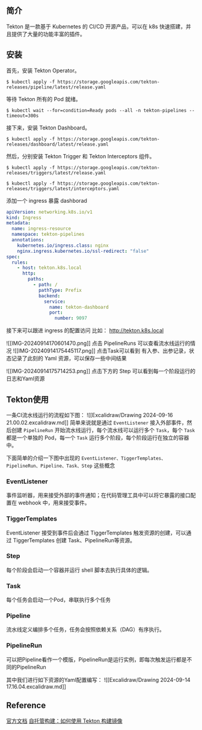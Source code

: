 ## 简介
Tekton 是一款基于 Kubernetes 的 CI/CD 开源产品，可以在 k8s 快速搭建，并且提供了大量的功能丰富的插件。

## 安装
首先，安装 Tekton Operator。
```shell
$ kubectl apply -f https://storage.googleapis.com/tekton-releases/pipeline/latest/release.yaml
```
等待 Tekton 所有的 Pod 就绪。
```shell
$ kubectl wait --for=condition=Ready pods --all -n tekton-pipelines --timeout=300s
```
接下来，安装 Tekton Dashboard。
```shell
$ kubectl apply -f https://storage.googleapis.com/tekton-releases/dashboard/latest/release.yaml
```
然后，分别安装 Tekton Trigger 和 Tekton Interceptors 组件。
```shell
$ kubectl apply -f https://storage.googleapis.com/tekton-releases/triggers/latest/release.yaml

$ kubectl apply -f https://storage.googleapis.com/tekton-releases/triggers/latest/interceptors.yaml
```

添加一个 ingress 暴露 dashborad 
```yaml
apiVersion: networking.k8s.io/v1
kind: Ingress
metadata:
  name: ingress-resource
  namespace: tekton-pipelines
  annotations:
    kubernetes.io/ingress.class: nginx
    nginx.ingress.kubernetes.io/ssl-redirect: "false"
spec:
  rules:
    - host: tekton.k8s.local
      http:
        paths:
          - path: /
            pathType: Prefix
            backend:
              service:
                name: tekton-dashboard
                port:
                  number: 9097
```

接下来可以跟进 ingress 的配置访问 比如： http://tekton.k8s.local 

![[IMG-20240914170601470.png]]
点击 PipelineRuns 可以查看流水线运行的情况
![[IMG-20240914175445117.png]]
点击Task可以看到 有入参、出参记录，状态记录了此刻的 Yaml 资源，可以保存一些中间结果

![[IMG-20240914175714253.png]]
点击下方的 Step 可以看到每一个阶段运行的日志和Yaml资源

## Tekton使用
一条CI流水线运行的流程如下图：
![[Excalidraw/Drawing 2024-09-16 21.00.02.excalidraw.md]]
简单来说就是通过 `EventListener` 接入外部事件，然后创建 `PipelineRun` 开始流水线运行，每个流水线可以运行多个 `Task`，每个 `Task` 都是一个单独的 Pod，每一个 `Task` 运行多个阶段，每个阶段运行在独立的容器中。

下面简单的介绍一下图中出现的 `EventListener、TiggerTemplates、PipelineRun、Pipeline、Task、Step` 这些概念

### EventListener
事件监听器，用来接受外部的事件通知；在代码管理工具中可以将它暴露的接口配置在 webhook 中，用来接受事件。

### TiggerTemplates
EventListener 接受到事件后会通过 TiggerTemplates 触发资源的创建，可以通过 TiggerTemplates 创建 Task、PipelineRun等资源。

### Step
每个阶段会启动一个容器并运行 shell 脚本去执行具体的逻辑。

### Task
每个任务会启动一个Pod，串联执行多个任务

### Pipeline
流水线定义编排多个任务，任务会按照依赖关系（DAG）有序执行。

### PipelineRun
可以把Pipeline看作一个模版，PipelineRun是运行实例，即每次触发运行都是不同的PipelineRun

其中我们进行如下资源的Yaml配置编写：
![[Excalidraw/Drawing 2024-09-14 17.16.04.excalidraw.md]]


## Reference
[官方文档](https://tekton.dev/docs/getting-started/tasks/)
[自托管构建：如何使用 Tekton 构建镜像](https://time.geekbang.org/column/article/623839?utm_term=iTab&utm_source=iTab&utm_medium=iTab&utm_campaign=iTab&utm_content=iTab&screen=full)